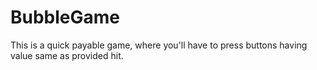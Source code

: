 # BubbleGame
This is a quick payable game, where you'll have to press buttons having value same as provided hit.

